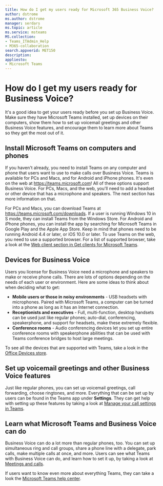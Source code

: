 ```yaml
---
title: How do I get my users ready for Microsoft 365 Business Voice?
author: dstrome 
ms.author: dstrome
manager: serdars
ms.topic: article
ms.service: msteams
MS.collection: 
- Teams_ITAdmin_Help
- M365-collaboration
search.appverid: MET150
description: 
appliesto: 
- Microsoft Teams
---
```


# How do I get my users ready for Business Voice?

It's a good idea to get your users ready before you set up Business Voice. Make sure they have Microsoft Teams installed, set up devices on their computers, show them how to set up voicemail greetings and other Business Voice features, and encourage them to learn more about Teams so they get the most out of it.

## Install Microsoft Teams on computers and phones

If you haven't already, you need to install Teams on any computer and phone that users want to use to make calls over Business Voice. Teams is available for PCs and Macs, and for Android and iPhone phones. It's even on the web at https://teams.microsoft.com! All of these options support Business Voice. For PCs, Macs, and the web, you'll need to add a headset or other device that has a microphone and speakers. The next section has more information on that.

For PCs and Macs, you can download Teams at https://teams.microsoft.com/downloads. If a user is running Windows 10 in S mode, they can install Teams from the Windows Store.
For Android and iPhone phones, you can install the app by searching for Microsoft Teams in Google Play and the Apple App Store. Keep in mind that phones need to be running Android 4.4 or later, or iOS 10.0 or later.
To use Teams on the web, you need to use a supported browser. For a list of supported browser, take a look at the [Web client section in Get clients for Microsoft Teams](../../get-clients.md#web-client).

## Devices for Business Voice

Users you license for Business Voice need a microphone and speakers to make or receive phone calls. There are lots of options depending on the needs of each user or environment. Here are some ideas to think about when deciding what to get:

* **Mobile users or those in noisy environments** - USB headsets with microphones. Paired with Microsoft Teams, a computer can be turned into a phone as long as it has an Internet connection.
* **Receptionists and executives** - Full, multi-function, desktop handsets can be used just like regular phones; auto-dial, conferencing, speakerphone, and support for headsets, make these extremely flexible.
* **Conference rooms** - Audio conferencing devices let you set up entire conference rooms with speakerphone abilities that can be used with Teams conference bridges to host large meetings.

To see all the devices that are supported with Teams, take a look in the [Office Devices store](https://products.office.com/microsoft-teams/across-devices/devices).

## Set up voicemail greetings and other Business Voice features

Just like regular phones, you can set up voicemail greetings, call forwarding, choose ringtones, and more. Everything that can be set up by users can be found in the Teams app under **Settings**. They can get help with setting up these features by taking a look at [Manage your call settings in Teams](https://support.office.com/article/manage-your-call-settings-in-teams-456cb611-3477-496f-b31a-6ab752a7595f).

## Learn what Microsoft Teams and Business Voice can do

Business Voice can do a lot more than regular phones, too. You can set up simultaneous ring and call groups, share a phone line with a delegate, park calls, make multiple calls at once, and more. Users can see what Teams with Business Voice can do, and learn how to set it up, by taking a look at [Meetings and calls](https://support.office.com/article/meetings-and-calls-d92432d5-dd0f-4d17-8f69-06096b6b48a8?ui=en-US&rs=en-US&ad=US#ID0EAABAAA=Calls).

If users want to know even more about everything Teams, they can take a look the [Microsoft Teams help center](https://support.office.com/teams).
